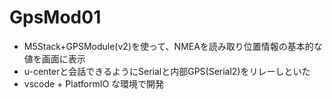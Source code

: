 # GpsMod01

- M5Stack+GPSModule(v2)を使って、NMEAを読み取り位置情報の基本的な値を画面に表示
- u-centerと会話できるようにSerialと内部GPS(Serial2)をリレーしといた
- vscode + PlatformIO な環境で開発

